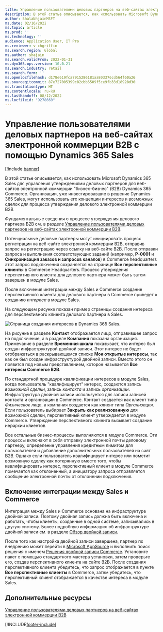 ```yaml
---
title: Управление пользователями деловых партнеров на веб-сайтах электронной коммерции B2B с помощью Dynamics 365 Sales
description: В этой статье описывается, как использовать Microsoft Dynamics 365 Sales для управления утверждениями деловых партнеров для веб-сайтов электронной коммерции "бизнес-бизнес" (B2B) Dynamics 365 Commerce.
author: ShalabhjainMSFT
ms.date: 02/16/2022
ms.topic: article
ms.prod: ''
ms.technology: ''
audience: Application User, IT Pro
ms.reviewer: v-chgriffin
ms.search.region: Global
ms.author: shajain
ms.search.validFrom: 2022-01-31
ms.dyn365.ops.version: 10.0.21
ms.search.industry: retail
ms.search.form: ''
ms.openlocfilehash: d178e619fca7915286181aa803376cd564f60a26
ms.sourcegitcommit: 87e727005399c82cbb6509f5ce9fb33d18928d30
ms.translationtype: HT
ms.contentlocale: ru-RU
ms.lasthandoff: 08/12/2022
ms.locfileid: "9278660"
---
```

# <a name="manage-business-partner-users-on-b2b-e-commerce-websites-using-dynamics-365-sales"></a>Управление пользователями деловых партнеров на веб-сайтах электронной коммерции B2B с помощью Dynamics 365 Sales

[!include [banner](../../includes/banner.md)]

В этой статье описывается, как использовать Microsoft Dynamics 365 Sales для управления утверждениями деловых партнеров для веб-сайтов электронной коммерции "бизнес-бизнес" (B2B) Dynamics 365 Commerce. Организации, уже инвестировавшие в решение Dynamics 365 Sales, могут использовать его концепции интересов и возможных сделок для процесса утверждения делового электронной коммерции B2B.

Фундаментальные сведения о процессе утверждения делового партнера B2B см. в разделе [Управление пользователями деловых партнеров на веб-сайтах электронной коммерции B2B](manage-b2b-users.md).

Потенциальные деловые партнеры могут инициировать процесс регистрации на веб-сайте электронной коммерции B2B, отправив запрос на регистрацию через ссылку на веб-сайте B2B. После отправки запроса и выполнения соответствующих заданий (например, **P-0001** и **Синхронизация заказов и запросов каналов**) в Commerce headquarters этот запрос подключения сохраняется на странице **Все перспективные клиенты** в Commerce Headquarters. Процесс утверждения перспективного клиента для делового партнера может быть затем завершен в модуле Sales.

После включения интеграции между Sales и Commerce создание перспективного клиента для делового партнера в Commerce приведет к созданию *интереса* в модуле Sales.

На следующем рисунке показан пример страницы создания интереса для перспективного клиента делового партнера в Sales.

![Страница создания интересов в Dynamics 365 Sales.](../media/LeadInSales.png)

На рисунке в разделе **Контакт** отображается лицо, отправившее запрос на подключение, а в разделе **Компания** показана организация. Примечание в разделе **Временная шкала** показывает, что интерес был создан инфраструктурой двойной записи. Этот интерес не будет отображаться в раскрывающемся списке **Мои открытые интересы**, так как он был создан инфраструктурой двойной записи. Вместо этого он появится под новым представлением, которое называется **Все интересы Commerce B2B**.

По стандартной процедуре квалификации интересов в модуле Sales, когда пользователь "квалифицирует" интерес, создаются запись *возможной сделки*, запись *контакта* и запись *организации*. Инфраструктура двойной записи используется для записи записей контакта и организации в Commerce. Контакт создается как клиент типа *Физическое лицо*, а компания создается как клиент типа *Организация*. Если пользователь выбирает **Закрыть как реализованную** для возможной сделки, перспективный клиент утверждается в модуле Commerce. Утверждение перспективного клиента вызывает создание иерархии клиентов.

Все остальные бизнес-процессы выполняются в модуле Commerce. Эти процессы включают в себя отправку электронной почты деловому партнеру, определение управления кредитным лимитом для пользователей и добавление дополнительных пользователей на сайт B2B. Однако если пользователь квалифицирует интерес или пометит возможную сделку как потерянную вместо того, чтобы квалифицировать интерес, перспективный клиент в модуле Commerce помечается как отклоненный, а инициатору запроса отправляется сообщение электронной почты от отклонении подключения.

## <a name="enable-integration-between-sales-and-commerce"></a>Включение интеграции между Sales и Commerce

Интеграция между Sales и Commerce основана на инфраструктуре двойной записи. Поэтому двойная запись должна быть включена и работать, чтобы клиенты, созданные в одной системе, записывались в другую систему. Более подробную информацию об инфраструктуре двойной записи см. в разделе [Обзор двойной записи](/dynamics365/fin-ops-core/dev-itpro/data-entities/dual-write/dual-write-overview).

После того как настройка двойной записи завершена, партнер по внедрению может перейти в [Microsoft AppSource](https://appsource.microsoft.com/) и выполнить поиск решения с именем [Решения двойной записи Commerce](https://partner.microsoft.com/dashboard/commercial-marketplace/offers/7ca1d8c9-dc79-4cb7-a82e-8dc96a25acca/overview). Установите пакет с помощью стандартного мастера установки, затем проверьте его, создав перспективного клиента на сайте B2B. После создания перспективного клиента убедитесь, что запрос отображается в пункте **Все перспективные клиенты** в Commerce, затем убедитесь, что перспективный клиент отображается в качестве интереса в модуле Sales.

## <a name="additional-resources"></a>Дополнительные ресурсы

[Управление пользователями деловых партнеров на веб-сайтах электронной коммерции B2B](manage-b2b-users.md)

[!INCLUDE[footer-include](../../includes/footer-banner.md)]
